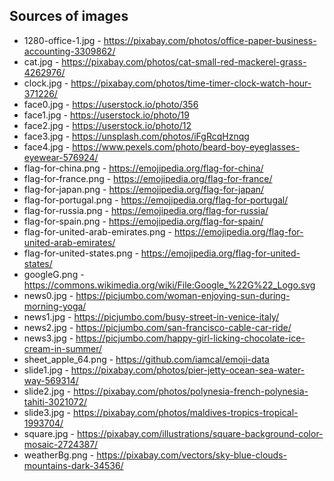 ## Sources of images

- 1280-office-1.jpg - https://pixabay.com/photos/office-paper-business-accounting-3309862/
- cat.jpg - https://pixabay.com/photos/cat-small-red-mackerel-grass-4262976/
- clock.jpg - https://pixabay.com/photos/time-timer-clock-watch-hour-371226/
- face0.jpg - https://userstock.io/photo/356
- face1.jpg - https://userstock.io/photo/19
- face2.jpg - https://userstock.io/photo/12
- face3.jpg - https://unsplash.com/photos/iFgRcqHznqg
- face4.jpg - https://www.pexels.com/photo/beard-boy-eyeglasses-eyewear-576924/
- flag-for-china.png - https://emojipedia.org/flag-for-china/
- flag-for-france.png - https://emojipedia.org/flag-for-france/
- flag-for-japan.png - https://emojipedia.org/flag-for-japan/
- flag-for-portugal.png - https://emojipedia.org/flag-for-portugal/
- flag-for-russia.png - https://emojipedia.org/flag-for-russia/
- flag-for-spain.png - https://emojipedia.org/flag-for-spain/
- flag-for-united-arab-emirates.png - https://emojipedia.org/flag-for-united-arab-emirates/
- flag-for-united-states.png - https://emojipedia.org/flag-for-united-states/
- googleG.png - https://commons.wikimedia.org/wiki/File:Google_%22G%22_Logo.svg
- news0.jpg - https://picjumbo.com/woman-enjoying-sun-during-morning-yoga/
- news1.jpg - https://picjumbo.com/busy-street-in-venice-italy/
- news2.jpg - https://picjumbo.com/san-francisco-cable-car-ride/
- news3.jpg - https://picjumbo.com/happy-girl-licking-chocolate-ice-cream-in-summer/
- sheet_apple_64.png - https://github.com/iamcal/emoji-data
- slide1.jpg - https://pixabay.com/photos/pier-jetty-ocean-sea-water-way-569314/
- slide2.jpg - https://pixabay.com/photos/polynesia-french-polynesia-tahiti-3021072/
- slide3.jpg - https://pixabay.com/photos/maldives-tropics-tropical-1993704/
- square.jpg - https://pixabay.com/illustrations/square-background-color-mosaic-2724387/
- weatherBg.png - https://pixabay.com/vectors/sky-blue-clouds-mountains-dark-34536/
